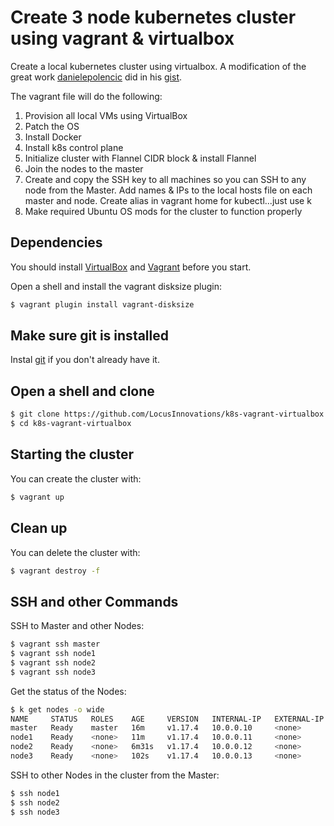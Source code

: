 # Create 3 node kubernetes cluster using vagrant & virtualbox
Create a local kubernetes cluster using virtualbox.  A modification of the great work [danielepolencic](https://github.com/danielepolencic) did in his [gist](https://gist.github.com/danielepolencic/ef4ddb763fd9a18bf2f1eaaa2e337544).

The vagrant file will do the following:
1.  Provision all local VMs using VirtualBox
2.  Patch the OS
3.  Install Docker
4.  Install k8s control plane
5.  Initialize cluster with Flannel CIDR block & install Flannel
6.  Join the nodes to the master
7.  Create and copy the SSH key to all machines so you can SSH to any node from the Master.  Add names & IPs to the local hosts file on each master and node.  Create alias in vagrant home for kubectl...just use k
8.  Make required Ubuntu OS mods for the cluster to function properly

## Dependencies

You should install [VirtualBox](https://www.virtualbox.org/wiki/Downloads) and [Vagrant](https://www.vagrantup.com/downloads.html) before you start.

Open a shell and install the vagrant disksize plugin:
```bash
$ vagrant plugin install vagrant-disksize
```

## Make sure git is installed

Instal [git](https://git-scm.com/downloads) if you don't already have it.

## Open a shell and clone

```bash
$ git clone https://github.com/LocusInnovations/k8s-vagrant-virtualbox
$ cd k8s-vagrant-virtualbox
```

## Starting the cluster

You can create the cluster with:

```bash
$ vagrant up
```

## Clean up

You can delete the cluster with:

```bash
$ vagrant destroy -f
```

## SSH and other Commands

SSH to Master and other Nodes:

```bash
$ vagrant ssh master
$ vagrant ssh node1
$ vagrant ssh node2
$ vagrant ssh node3
```

Get the status of the Nodes:

```bash
$ k get nodes -o wide
NAME     STATUS   ROLES    AGE     VERSION   INTERNAL-IP   EXTERNAL-IP   OS-IMAGE             KERNEL-VERSION      CONTAINER-RUNTIME
master   Ready    master   16m     v1.17.4   10.0.0.10     <none>        Ubuntu 18.04.4 LTS   4.15.0-88-generic   docker://19.3.6
node1    Ready    <none>   11m     v1.17.4   10.0.0.11     <none>        Ubuntu 18.04.4 LTS   4.15.0-88-generic   docker://19.3.6
node2    Ready    <none>   6m31s   v1.17.4   10.0.0.12     <none>        Ubuntu 18.04.4 LTS   4.15.0-88-generic   docker://19.3.6
node3    Ready    <none>   102s    v1.17.4   10.0.0.13     <none>        Ubuntu 18.04.4 LTS   4.15.0-88-generic   docker://19.3.6
```

SSH to other Nodes in the cluster from the Master:

```bash
$ ssh node1
$ ssh node2
$ ssh node3

```
